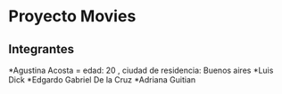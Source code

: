 # Proyecto Movies

## Integrantes

*Agustina Acosta = edad: 20 , ciudad de residencia: Buenos aires
*Luis Dick
*Edgardo Gabriel De la Cruz
*Adriana Guitian
